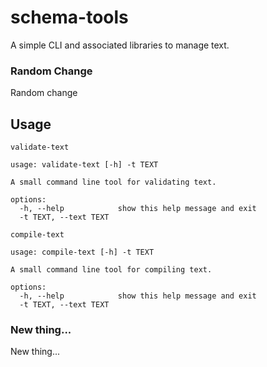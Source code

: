 # schema-tools
A simple CLI and associated libraries to manage text.

### Random Change
Random change

## Usage

`validate-text`
```
usage: validate-text [-h] -t TEXT

A small command line tool for validating text.

options:
  -h, --help            show this help message and exit
  -t TEXT, --text TEXT
```

`compile-text`
```
usage: compile-text [-h] -t TEXT

A small command line tool for compiling text.

options:
  -h, --help            show this help message and exit
  -t TEXT, --text TEXT
```

### New thing...
New thing...
